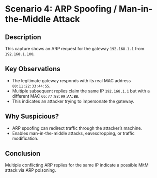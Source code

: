 # Scenario 4: ARP Spoofing / Man-in-the-Middle Attack

## Description
This capture shows an ARP request for the gateway `192.168.1.1` from `192.168.1.100`.

## Key Observations
- The legitimate gateway responds with its real MAC address `00:11:22:33:44:55`.
- Multiple subsequent replies claim the same IP `192.168.1.1` but with a different MAC `66:77:88:99:AA:BB`.
- This indicates an attacker trying to impersonate the gateway.

## Why Suspicious?
- ARP spoofing can redirect traffic through the attacker’s machine.
- Enables man-in-the-middle attacks, eavesdropping, or traffic modification.

## Conclusion
Multiple conflicting ARP replies for the same IP indicate a possible MitM attack via ARP poisoning.
